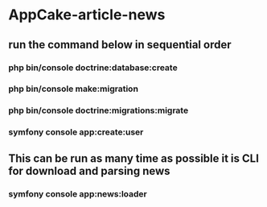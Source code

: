 # AppCake-article-news
## run the command below in sequential order
### php bin/console doctrine:database:create
### php bin/console make:migration
### php bin/console doctrine:migrations:migrate

### symfony console app:create:user

## This can be run as many time as possible it is CLI for download and parsing news
### symfony console app:news:loader

